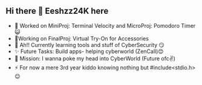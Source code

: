 ## Hi there 👋 Eeshzz24K here

- 🔭 Worked on MiniProj: Terminal Velocity and MicroProj: Pomodoro Timer 😺
- 🌱Working on FinalProj: Virtual Try-On for Accessories
- 🌱 Ah!! Currently learning tools and stuff of CyberSecurity 😏
- ✨ Future Tasks: Build apps- helping cyberworld (ZenCall)😊
- 🤔 Mission: I wanna poke my head into CyberWorld (Future ofc✌️) 
- ⚡ For now a mere 3rd year kiddo knowing nothing but #include<stdio.h>  😉




